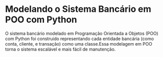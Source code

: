 # Modelando o Sistema Bancário em POO com Python
O sistema bancário modelado em Programação Orientada a Objetos (POO) com Python foi construido representando cada entidade bancária (como conta, cliente, e transação) como uma classe.Essa modelagem em POO torna o sistema escalável e mais fácil de manutenção.

